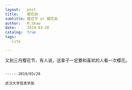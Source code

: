 ```yaml
---
layout:   post
title:    樱花劫
subtitle: 樱花节 or 樱花劫
author:   M.Shaw
date:     2019-03-28
catalog:  true
tags:
  -life

---
```

 
 
又到三月樱花节，有人说，这辈子一定要和喜欢的人看一次樱花。



                                                                          ------2019/03/28
                                                                          武汉大学信息学部












 
